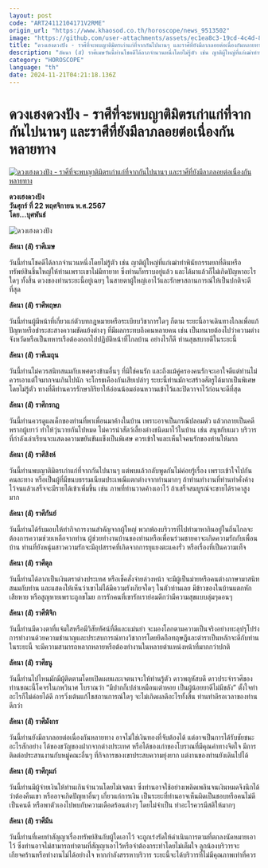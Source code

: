 ```yaml
---
layout: post
code: "ART24112104171V2RME"
origin_url: "https://www.khaosod.co.th/horoscope/news_9513502"
image: "https://github.com/user-attachments/assets/ec1ea8c3-19cd-4c4d-883d-f9b7c75d8c1b"
title: "ดวงเฮงดวงปัง - ราศีที่จะพบญาติมิตรเก่าแก่ที่จากกันไปนานๆ และราศีที่ยังมีลาภลอยต่อเนื่องกันหลายทาง"
description: "ลัคนา (ลั) ราศีเมษวันนี้ท่านโชคดีได้ลาภจำนวนหนึ่งโดยไม่รู้ตัว เช่น ญาติผู้ใหญ่ที่แก่เฒ่าทำพินัยกรรมยกที่ดินหรือทรัพย์สินชิ้นใหญ่ให้ท่านเพราะเขาไม่มีทายาท"
category: "HOROSCOPE"
language: "th"
date: 2024-11-21T04:21:18.136Z
---
```


# ดวงเฮงดวงปัง - ราศีที่จะพบญาติมิตรเก่าแก่ที่จากกันไปนานๆ และราศีที่ยังมีลาภลอยต่อเนื่องกันหลายทาง

[![ดวงเฮงดวงปัง - ราศีที่จะพบญาติมิตรเก่าแก่ที่จากกันไปนานๆ และราศีที่ยังมีลาภลอยต่อเนื่องกันหลายทาง](https://www.khaosod.co.th/wpapp/uploads/2024/11/ppp-4.jpg "ดวงเฮงดวงปัง - ราศีที่จะพบญาติมิตรเก่าแก่ที่จากกันไปนานๆ และราศีที่ยังมีลาภลอยต่อเนื่องกันหลายทาง")](https://www.khaosod.co.th/wpapp/uploads/2024/11/ppp-4.jpg)

**ดวงเฮงดวงปัง**  
**วันศุกร์ ที่ 22 พฤศจิกายน พ.ศ.2567**  
**โดย…บุศพันธ์**

![ดวงเฮงดวงปัง](https://www.khaosod.co.th/wpapp/uploads/2024/11/kkk-5.jpg)

**ลัคนา (ลั) ราศีเมษ**

วันนี้ท่านโชคดีได้ลาภจำนวนหนึ่งโดยไม่รู้ตัว เช่น ญาติผู้ใหญ่ที่แก่เฒ่าทำพินัยกรรมยกที่ดินหรือทรัพย์สินชิ้นใหญ่ให้ท่านเพราะเขาไม่มีทายาท ซึ่งท่านก็ทราบอยู่แล้ว และได้มาแล้วก็ไม่เกิดปัญหาอะไรใดๆ ทั้งสิ้น ดวงของท่านระยะนี้อยู่เฉยๆ ในสายตาผู้ใหญ่เอาไว้และรักษาสถานการณ์ให้เป็นปกติจะดีที่สุด

**ลัคนา (ลั) ราศีพฤษภ**

วันนี้ท่านผู้มีหน้าที่เกี่ยวแก่ตัวบทกฎหมายหรือระเบียบวิชาการใดๆ ก็ตาม ระยะนี้อาจเดินทางไกลเพื่อแก้ปัญหาหรือชำระสะสางความขัดแย้งต่างๆ ที่มีผลกระทบถึงคนหลายคน เช่น เป็นทนายต้องไปว่าความต่างจังหวัดหรือเป็นทหารเรือต้องออกไปปฏิบัติหน้าที่ไกลบ้าน อย่างไรก็ดี ท่านสุขสบายดีในระยะนี้

**ลัคนา (ลั) ราศีเมถุน**

วันนี้ท่านไม่ควรสนิทสนมกับเพศตรงข้ามอื่นๆ ที่มิใช่คนรัก และถึงแม้คู่ครองคนรักจะเอาใจดีแต่ท่านไม่ควรเอาแต่ใจมากจนเกินไปนัก จะโกรธเคืองกันเสียเปล่าๆ ระยะนี้ท่านมักจะสร้างศัตรูได้มากเป็นพิเศษโดยไม่รู้ตัว ทางที่ดีท่านควรรักษากิริยาให้อ่อนน้อมอ่อนหวานเข้าไว้และปิดวาจาไว้ก่อนจะดีที่สุด

**ลัคนา (ลั) ราศีกรกฎ**

วันนี้ท่านควรดูแลเด็กของท่านที่พาเพื่อนมาค้างในบ้าน เพราะอาจเป็นกรณีปลอมตัว แล้วกลายเป็นคดีพรากผู้เยาว์ ทำให้วุ่นวายกันไปหมด ไม่ควรนำสัตว์เลี้ยงต่างชนิดมาไว้ในบ้าน เช่น สนุขกับแมว บริวารที่กำลังเล่าเรียนจะแสดงความขยันขันแข็งเป็นพิเศษ ควรเข้าใจและเห็นใจคนรักของท่านให้มาก

**ลัคนา (ลั) ราศีสิงห์**

วันนี้ท่านพบญาติมิตรเก่าแก่ที่จากกันไปนานๆ แต่พบแล้วกลับพูดกันไม่ค่อยรู้เรื่อง เพราะเข้าใจไปกันคนละทาง หรือเป็นผู้ที่มีขนบธรรมเนียมประเพณีแตกต่างจากท่านมากๆ ถ้าท่านทำงานที่ท่านทำคั่งค้างไว้จนแล้วเสร็จจะมีรายได้เข้าเพิ่มขึ้น เช่น ภาพที่ท่านวาดค้างเอาไว้ ถ้าเสร็จสมบูรณ์จะขายได้ราคาสูงมาก

**ลัคนา (ลั) ราศีกันย์**

วันนี้ท่านได้รับมอบให้ทำกิจการงานสำคัญจากผู้ใหญ่ พวกพ้องบริวารที่ไปทำมาหากินอยู่ในถิ่นไกลจะต้องการความช่วยเหลือจากท่าน ผู้ช่วยทำงานบ้านของท่านหรือเพื่อนร่วมชายคาจะเกิดความรักกับเพื่อนบ้าน ท่านที่ยังหนุ่มสาวความรักจะมีอุปสรรคที่เกิดจากการยุแยงตะแคงรั่ว หรือเรื่องที่เป็นความเท็จ

**ลัคนา (ลั) ราศีตุล**

วันนี้ท่านได้ลาภเป็นเงินตราต่างประเทศ หรือเช็คสั่งจ่ายล่วงหน้า จะมีผู้เป็นม่ายหรือคนต่างภาษามาสนิทสนมกับท่าน และแสดงให้เห็นว่าเขาไม่ได้มีความรังเกียจใดๆ ในตัวท่านเลย มีข้าวของในบ้านแตกหักเสียหาย หรือสูญหายเพราะถูกขโมย การรักคนที่เขารักเราย่อมดีกว่ามีความสุขแบบลุ่มๆดอนๆ

**ลัคนา (ลั) ราศีพิจิก**

วันนี้ท่านมีดวงตาที่แจ่มใสหรือมีวิสัยทัศน์ที่ดีและแม่นยำ จะมองโลกตามความเป็นจริงอย่างทะลุปรุโปร่ง การทำงานด้วยความชำนาญและประสบการณ์ทางวิชาการโดยยึดถือทฤษฎีและตำราเป็นหลักจะดีกับท่านในระยะนี้ จะมีความสามารถหลากหลายหรือต้องทำงานในหลายตำแหน่งหน้าที่มากกว่าปกติ

**ลัคนา (ลั) ราศีธนู**

วันนี้ท่านไปไหนมักมีผู้ติดตามโดยเปิดเผยและเจตนาจะให้ท่านรู้ตัว ดาวพฤหัสบดี ดาวประจำราศีของท่านขณะนี้โคจรในภพวินาศ โบราณว่า “มีปากก็เปล่าเหมือนเต่าหอย เป็นผู้น้อยยาดีไม่มีขลัง” ตั้งใจทำอะไรก็ไม่ค่อยได้ดี การวิ่งเต้นแก้ไขสถานการณ์ใดๆ จะไม่เกิดผลดีอะไรทั้งสิ้น ท่านทำดีรอเวลาของท่านดีกว่า

**ลัคนา (ลั) ราศีมังกร**

วันนี้ท่านยังมีลาภลอยต่อเนื่องกันหลายทาง อาจไม่ใช่เงินทองที่จับต้องได้ แต่อาจเป็นการได้รับชัยชนะอะไรสักอย่าง ได้ของขวัญของฝากจากต่างประเทศ หรือได้ของเก่าของโบราณที่มีคุณค่าทางจิตใจ มีการติดต่อประสานงานกับหมู่คณะอื่นๆ ที่กิจการของเขาประสบความยุ่งยาก แต่งานของท่านยังเดินไปได้

**ลัคนา (ลั) ราศีกุมภ์**

วันนี้ท่านมีผู้จ่ายเงินให้ท่านเกินจำนวนโดยไม่เจตนา ซึ่งท่านอาจใช้อย่างเพลิดเพลินจนเงินหมดจึงนึกได้ว่าต้องคืนเขา หรืออาจเกิดปัญหาอื่นๆ เกี่ยวแก่การเงิน เป็นระยะที่ท่านอาจเห็นผิดเป็นชอบหรือคนไม่ดีเป็นคนดี หรือพาตัวเองไปพบกับความเดือดร้อนต่างๆ โดยไม่จำเป็น ทำอะไรควรมีสติให้มากๆ

**ลัคนา (ลั) ราศีมีน**

วันนี้ท่านที่เคยทำสัญญาเรื่องทรัพย์สินกับผู้ใดเอาไว้ จะถูกเร่งรัดให้ดำเนินการตามที่ตกลงนัดหมายเอาไว้ ซึ่งท่านอาจไม่สามารถทำตามที่สัญญาเอาไว้หรือจำต้องกระทำโดยไม่เต็มใจ ลูกน้องบริวารจะเกียจคร้านหรือทำงานไม่ได้อย่างใจ หากกำลังสรรหาบริวาร ระยะนี้จะได้บริวารที่ไม่มีคุณภาพเท่าที่ควร